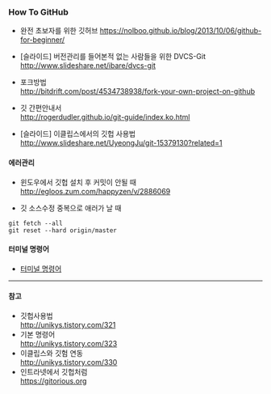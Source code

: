 ### How To GitHub

- 완전 초보자를 위한 깃허브
https://nolboo.github.io/blog/2013/10/06/github-for-beginner/

- [슬라이드] 버전관리를 들어본적 없는 사람들을 위한 DVCS-Git  
http://www.slideshare.net/ibare/dvcs-git

- 포크방법  
http://bitdrift.com/post/4534738938/fork-your-own-project-on-github  

- 깃 간편안내서  
http://rogerdudler.github.io/git-guide/index.ko.html

- [슬라이드] 이클립스에서의 깃헙 사용법  
http://www.slideshare.net/UyeongJu/git-15379130?related=1

#### 에러관리
- 윈도우에서 깃헙 설치 후 커밋이 안될 때  
http://egloos.zum.com/happyzen/v/2886069

- 깃 소스수정 중복으로 애러가 날 때  
```
git fetch --all
git reset --hard origin/master
```

#### 터미널 명령어

- [터미널 명령어](./git_cli_commend.md)  

---

#### 참고  
- 깃헙사용법  
http://unikys.tistory.com/321 
- 기본 명령어  
http://unikys.tistory.com/323  
- 이클립스와 깃험 연동  
http://unikys.tistory.com/330  
- 인트라넷에서 깃헙처럼  
https://gitorious.org
